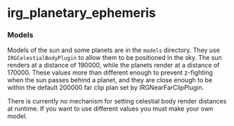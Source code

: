 irg_planetary_ephemeris
==================================

### Models
Models of the sun and some planets are in the `models` directory. They use
`IRGCelestialBodyPlugin` to allow them to be positioned in the sky. The sun
renders at a distance of 190000, while the planets render at a distance of
170000. These values more than different enough to prevent z-fighting when the
sun passes behind a planet, and they are close enough to be within the default
200000 far clip plan set by IRGNearFarClipPlugin.

There is currently no mechanism for setting celestial body render distances at
runtime. If you want to use different values you must make your own model.

